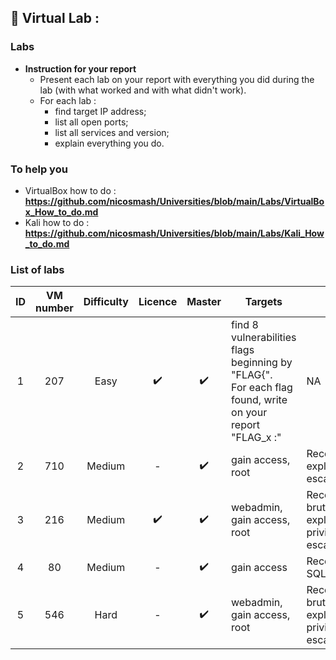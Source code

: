 ## 📢 Virtual Lab :
### Labs ###

* **Instruction for your report**
    * Present each lab on your report with everything you did during the lab (with what worked and with what didn't work).
    * For each lab :
        - find target IP address;
        - list all open ports;
        - list all services and version;
        - explain everything you do.

### To help you ###

* VirtualBox how to do : **https://github.com/nicosmash/Universities/blob/main/Labs/VirtualBox_How_to_do.md**
* Kali how to do : **https://github.com/nicosmash/Universities/blob/main/Labs/Kali_How_to_do.md**

### List of labs ###

| ID  | VM number  | Difficulty |  Licence |  Master |  Targets |  Tags |  Link |
| :---: | :---: | :---: | :---: | :---: | ------------- | --- | --- |
| 1  | 207  | Easy  | :heavy_check_mark:  | :heavy_check_mark:  |  find 8 vulnerabilities flags beginning by "FLAG{". <br> For each flag found, write on your report "FLAG_x :"  | NA  | https://www.vulnhub.com/entry/rickdiculouslyeasy-1,207/  |
| 2  | 710  | Medium  | -  | :heavy_check_mark:  | gain access, root  | Reconnaissance, exploit, privilege escalation  | https://www.vulnhub.com/entry/vulncms-1,710/  |
| 3  | 216  | Medium  | :heavy_check_mark:  | :heavy_check_mark:  | webadmin, gain access, root  | Reconnaissance, brute force, exploit, web, privilege escalation  | https://www.vulnhub.com/entry/basic-pentesting-1,216/  |
| 4  | 80  | Medium  | -  | :heavy_check_mark:  | gain access  | Reconnaissance, SQLi, exploit  | https://www.vulnhub.com/entry/pentester-lab-from-sql-injection-to-shell,80/  |
| 5  | 546  | Hard  | -  | :heavy_check_mark:  | webadmin, gain access, root  | Reconnaissance, brute force, exploit, web, privilege escalation  | https://www.vulnhub.com/entry/funbox-ctf,546/  |

